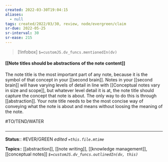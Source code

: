 ```yaml
---
created: 2022-03-30T19:04:15 
aliases:
  - null
tags: created/2022/03/30, review, node/evergreen/claim
sr-due: 2022-05-25
sr-interval: 30
sr-ease: 215
---
```

> [!infobox]
`$=customJS.dv_funcs.mentionedIn(dv)`

#### [[Note titles should be abstractions of the note content]] 

The note title is the most important part of any note, because it is the symbol of that concept in your [[second brain]]. 
Notes in your [[second brain]] will have varying levels of detail in line with
[[Conceptual notes vary in size and scope]], 
but whatever level detail it is at,
the note title should capture the concept that note is about.
The only way to do this is through [[abstraction]]. 
Your note title needs to be the most concise way of conveying what the note is about and means without loosing the meaning of the note. 

#TO/TEND/WATER 
### <hr class="footnote"/>

**Status**:: #EVER/GREEN 
*edited `=this.file.mtime`*

**Topics**:: [[abstraction]], [[note writing]], [[knowledge management]], [[conceptual notes]] 
*`$=customJS.dv_funcs.outlinedIn(dv, this)`*
